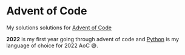 # Advent of Code

My solutions solutions for [Advent of Code](https://adventofcode.com/)

**2022** is my first year going through advent of code and [Python](https://www.python.org/) is my language of choice for 2022 AoC 😅.
